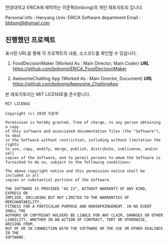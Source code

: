 한양대학교 ERICA에 재학하는 이준혁(bnbong)의 개인 레포지토리 입니다.

Personal info : Hanyang Univ. ERICA Software department
Email : bbbong9@gmail.com


진행했던 프로젝트
-------------------------------------------------------

표시된 URL을 통해 각 프로젝트의 내용, 소스코드를 확인할 수 있습니다.

  1. FoodDecisionMaker (Worked As : Main Director, Main Coder)
  ***URL***  https://github.com/bnbong/ERICA_FoodDecisionMaker
  
  2. AwesomeChatting App (Worked As : Main Director, Document)
  ***URL*** https://github.com/bnbong/Awesome_ChattingApp
 

본 레포지토리는 MIT LICENSE를 준수합니다.

```
MIT LICENSE

Copyright (c) 2020 이준혁

Permission is hereby granted, free of charge, to any person obtaining a copy
of this software and associated documentation files (the "Software"), to deal
in the Software without restriction, including without limitation the rights
to use, copy, modify, merge, publish, distribute, sublicense, and/or sell
copies of the Software, and to permit persons to whom the Software is
furnished to do so, subject to the following conditions:

The above copyright notice and this permission notice shall be included in all
copies or substantial portions of the Software.

THE SOFTWARE IS PROVIDED "AS IS", WITHOUT WARRANTY OF ANY KIND, EXPRESS OR
IMPLIED, INCLUDING BUT NOT LIMITED TO THE WARRANTIES OF MERCHANTABILITY,
FITNESS FOR A PARTICULAR PURPOSE AND NONINFRINGEMENT. IN NO EVENT SHALL THE
AUTHORS OR COPYRIGHT HOLDERS BE LIABLE FOR ANY CLAIM, DAMAGES OR OTHER
LIABILITY, WHETHER IN AN ACTION OF CONTRACT, TORT OR OTHERWISE, ARISING FROM,
OUT OF OR IN CONNECTION WITH THE SOFTWARE OR THE USE OR OTHER DEALINGS IN THE
SOFTWARE.
```
